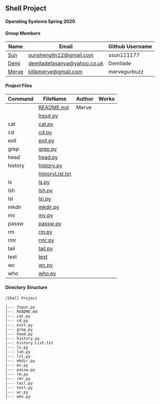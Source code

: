 ## Shell Project
#### Operating Systems Spring 2020

#### Group Members

| Name                          | Email       | Github Username |
| ----------------------------- | ----------- | --------------- |
| [Sun](https://github.com/ssun111177/5143-OpSys-Sun/tree/master/Assignments/shell)| sunshenglin12@gmail.com  | ssun111177   |
| [Demi](https://github.com/Demilade/5143-OS-Fasanya/tree/master/Assignments/P01-Shell) | demiladefasanya@yahoo.co.uk   | Demilade   |
| [Merve](https://github.com/mervegurbuzz/shell.git) | kilikmerve@gmail.com | mervegurbuzz |

#### Project Files

| Command | FileName       | Author | Works |
| ------- | -------------- | ------ | ----- |
|         | [README.md](README.md) | Merve |     |
|         | [Input.py](https://github.com/OS-Shell-group-project/shell/blob/master/Input.py)| 
| cat     | [cat.py](https://github.com/OS-Shell-group-project/shell/blob/master/cat.py)|
| cd      | [cd.py](https://github.com/OS-Shell-group-project/shell/blob/master/cd.py)|
| exit    | [exit.py](https://github.com/OS-Shell-group-project/shell/blob/master/exit.py)|
| grep    | [grep.py](https://github.com/OS-Shell-group-project/shell/blob/master/grep.py)|
| head    | [head.py](https://github.com/OS-Shell-group-project/shell/blob/master/head.py)|
| history | [history.py](https://github.com/OS-Shell-group-project/shell/blob/master/history.py)|
|         | [historyList.txt](https://github.com/OS-Shell-group-project/shell/blob/master/historyList.txt)
| ls      | [ls.py](https://github.com/OS-Shell-group-project/shell/blob/master/ls.py)|
| lsh     | [lsh.py](https://github.com/OS-Shell-group-project/shell/blob/master/lsh.py) |
| lsl     | [lsl.py](https://github.com/OS-Shell-group-project/shell/blob/master/lsl.py) |
| mkdir   | [mkdir.py](https://github.com/OS-Shell-group-project/shell/blob/master/mkdir.py)|
| mv      | [mv.py](https://github.com/OS-Shell-group-project/shell/blob/master/mv.py) |
| passw   | [passw.py](https://github.com/OS-Shell-group-project/shell/blob/master//passw.py)|
| rm      | [rm.py](https://github.com/OS-Shell-group-project/shell/blob/master/rm.py)|
| rmr     | [rmr.py]() |
| tail    | [tail.py](https://github.com/OS-Shell-group-project/shell/blob/master/tail.py)|
| test    | [test]() |
| wc      | [wc.py](https://github.com/OS-Shell-group-project/shell/blob/master/wc.py)|
| who     | [who.py](https://github.com/OS-Shell-group-project/shell/blob/master/who.py)|
 

#### Directory Structure

```
/Shell Project

|--- Input.py
|--- README.md
|--- cat.py
|--- cd.py
|--- exit.py
|--- grep.py
|--- head.py
|--- history.py
|--- history.List.txt
|--- ls.py
|--- lsh.py
|--- lsl.py
|--- mkdir.py
|--- mv.py
|--- passw.py
|--- rm.py
|--- rmr.py
|--- tail.py
|--- test.py
|--- wc.py
|--- who.py

